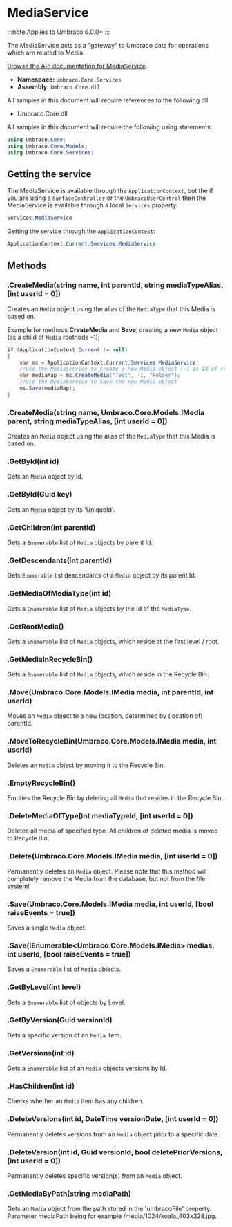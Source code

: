 # MediaService

:::note
Applies to Umbraco 6.0.0+
:::

The MediaService acts as a "gateway" to Umbraco data for operations which are related to Media.

[Browse the API documentation for MediaService](https://our.umbraco.com/apidocs/csharp/api/Umbraco.Core.Services.MediaService.html).

 * **Namespace:** `Umbraco.Core.Services` 
 * **Assembly:** `Umbraco.Core.dll`

All samples in this document will require references to the following dll:

* Umbraco.Core.dll

All samples in this document will require the following using statements:

```csharp
using Umbraco.Core;
using Umbraco.Core.Models;
using Umbraco.Core.Services;
```

## Getting the service
The MediaService is available through the `ApplicationContext`, but the if you are using a `SurfaceController` or the `UmbracoUserControl` then the MediaService is available through a local `Services` property.

```csharp
Services.MediaService
```

Getting the service through the `ApplicationContext`:

```csharp
ApplicationContext.Current.Services.MediaService
```

## Methods

### .CreateMedia(string name, int parentId, string mediaTypeAlias, [int userId = 0])
Creates an `Media` object using the alias of the `MediaType` that this Media is based on.

Example for methods **CreateMedia** and **Save**, creating a new `Media` object (as a child of `Media` rootnode -1);

```csharp
if (ApplicationContext.Current != null)
{
    var ms = ApplicationContext.Current.Services.MediaService;
    //Use the MediaService to create a new Media object (-1 is Id of root Media object, "Folder" is the MediaType)
    var mediaMap = ms.CreateMedia("Test", -1, "Folder");
    //Use the MediaService to Save the new Media object
    ms.Save(mediaMap);
}
```

### .CreateMedia(string name, Umbraco.Core.Models.IMedia parent, string mediaTypeAlias, [int userId = 0])
Creates an `Media` object using the alias of the `MediaType` that this Media is based on.

### .GetById(int id)
Gets an `Media` object by Id.

### .GetById(Guid key)
Gets an `Media` object by its 'UniqueId'.

### .GetChildren(int parentId)
Gets a `Enumerable` list of `Media` objects by parent Id.

### .GetDescendants(int parentId)
Gets `Enumerable` list descendants of a `Media` object by its parent Id.

### .GetMediaOfMediaType(int id)
Gets a `Enumerable` list of `Media` objects by the Id of the `MediaType`.

### .GetRootMedia()
Gets a `Enumerable` list of `Media` objects, which reside at the first level / root.

### .GetMediaInRecycleBin()
Gets a `Enumerable` list of `Media` objects, which reside in the Recycle Bin.

### .Move(Umbraco.Core.Models.IMedia media, int parentId, int userId)
Moves an `Media` object to a new location, determined by (location of) parentId.

### .MoveToRecycleBin(Umbraco.Core.Models.IMedia media, int userId)
Deletes an `Media` object by moving it to the Recycle Bin.

### .EmptyRecycleBin()
Empties the Recycle Bin by deleting all `Media` that resides in the Recycle Bin.

### .DeleteMediaOfType(int mediaTypeId, [int userId = 0])
Deletes all media of specified type. All children of deleted media is moved to Recycle Bin.

### .Delete(Umbraco.Core.Models.IMedia media, [int userId = 0])
Permanently deletes an `Media` object.
Please note that this method will completely remove the Media from the database, but not from the file system!

### .Save(Umbraco.Core.Models.IMedia media, int userId, [bool raiseEvents = true])
Saves a single `Media` object.

### .Save(IEnumerable<Umbraco.Core.Models.IMedia> medias, int userId, [bool raiseEvents = true])
Saves a `Enumerable` list of `Media` objects.

### .GetByLevel(int level)
Gets a `Enumerable` list of <see cref="T:Umbraco.Core.Models.IMedia"/> objects by Level.

### .GetByVersion(Guid versionId)
Gets a specific version of an `Media` item.

### .GetVersions(int id)
Gets a `Enumerable` list of an `Media` objects versions by Id.

### .HasChildren(int id)
Checks whether an `Media` item has any children.

### .DeleteVersions(int id, DateTime versionDate, [int userId = 0])
Permanently deletes versions from an `Media` object prior to a specific date.

### .DeleteVersion(int id, Guid versionId, bool deletePriorVersions, [int userId = 0])
Permanently deletes specific version(s) from an `Media` object.

### .GetMediaByPath(string mediaPath)
Gets an `Media` object from the path stored in the 'umbracoFile' property.
Parameter mediaPath being for example /media/1024/koala_403x328.jpg.
